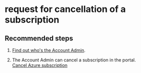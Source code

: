 <properties
	pageTitle="request for cancellation of a subscription"
	description="request for cancellation of a subscription"
	service="azure-subscription-management"
	resource="subscription-management"
	authors="jlian"
	displayOrder=""
	selfHelpType="generic"
	supportTopicIds="32454934"
	resourceTags=""
	productPesIds="15660"
	cloudEnvironments="public"
/>

# request for cancellation of a subscription

## **Recommended steps**

1. [Find out who's the Account Admin](https://docs.microsoft.com/azure/billing-subscription-transfer#whoisaa).

2. The Account Admin can cancel a subscription in the portal. <br>
[Cancel Azure subscription](https://azure.microsoft.com/documentation/articles/billing-how-to-cancel-azure-subscription/)<br>
